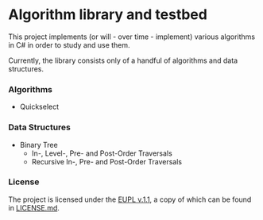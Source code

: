 Algorithm library and testbed
=============================

This project implements (or will - over time - implement) various 
algorithms in C# in order to study and use them.

Currently, the library consists only of a handful of algorithms
and data structures.
 
### Algorithms
 
- Quickselect

### Data Structures

- Binary Tree
    - In-, Level-, Pre- and Post-Order Traversals
    - Recursive In-, Pre- and Post-Order Traversals

### License

The project is licensed under the [EUPL v.1.1](https://joinup.ec.europa.eu/software/page/eupl/licence-eupl), a copy of which can be found in [LICENSE.md](LICENSE.md).
